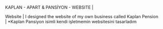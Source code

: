 KAPLAN - APART & PANSİYON - WEBSITE | 

Website | 
I designed the website of my own business called Kaplan Pension
| *Kaplan Pansiyon isimli kendi işletmemin websitesini tasarladım
